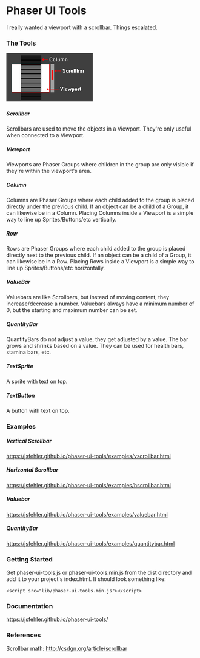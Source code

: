 # Phaser UI Tools
I really wanted a viewport with a scrollbar. Things escalated.

### The Tools

![scrollbar](https://raw.githubusercontent.com/jsfehler/phaser-ui-tools/master/diagram.png)

##### Scrollbar
Scrollbars are used to move the objects in a Viewport. They're only useful when connected to a Viewport.

##### Viewport
Viewports are Phaser Groups where children in the group are only visible if they're within the viewport's area.

##### Column
Columns are Phaser Groups where each child added to the group is placed directly under the previous child. If an object can be a child of a Group, it can likewise be in a Column.
Placing Columns inside a Viewport is a simple way to line up Sprites/Buttons/etc vertically.

##### Row
Rows are Phaser Groups where each child added to the group is placed directly next to the previous child. If an object can be a child of a Group, it can likewise be in a Row.
Placing Rows inside a Viewport is a simple way to line up Sprites/Buttons/etc horizontally.

##### ValueBar
Valuebars are like Scrollbars, but instead of moving content, they increase/decrease a number.
Valuebars always have a minimum number of 0, but the starting and maximum number can be set.

##### QuantityBar
QuantityBars do not adjust a value, they get adjusted by a value. The bar grows and shrinks based on a value.
They can be used for health bars, stamina bars, etc.

##### TextSprite
A sprite with text on top.

##### TextButton
A button with text on top.


### Examples

##### Vertical Scrollbar
https://jsfehler.github.io/phaser-ui-tools/examples/vscrollbar.html

##### Horizontal Scrollbar
https://jsfehler.github.io/phaser-ui-tools/examples/hscrollbar.html

##### Valuebar
https://jsfehler.github.io/phaser-ui-tools/examples/valuebar.html

##### QuantityBar
https://jsfehler.github.io/phaser-ui-tools/examples/quantitybar.html

### Getting Started
Get phaser-ui-tools.js or phaser-ui-tools.min.js from the dist directory and add it to your project's index.html.
It should look something like:
```
<script src="lib/phaser-ui-tools.min.js"></script>
```

### Documentation
https://jsfehler.github.io/phaser-ui-tools/

### References
Scrollbar math:
http://csdgn.org/article/scrollbar
